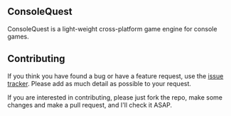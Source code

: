 ## ConsoleQuest

ConsoleQuest is a light-weight cross-platform game engine for console games.

## Contributing

If you think you have found a bug or have a feature request, use the [issue tracker](https://github.com/Rixium/ConsoleQuest/issues).
Please add as much detail as possible to your request.

If you are interested in contributing, please just fork the repo, make some changes and make a pull request, and I'll check it ASAP.